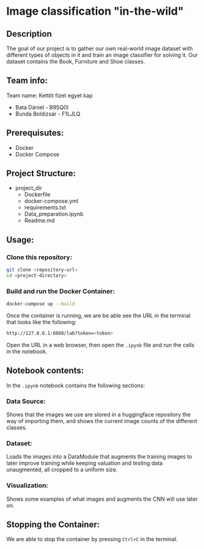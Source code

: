 # Image classification "in-the-wild"
## Description
The goal of our project is to gather our own real-world image dataset with different types of objects in it and train an image classifier for solving it. Our dataset contains the Book, Furniture and Shoe classes.

## Team info:
Team name: Kettőt fizet egyet kap
* Bata Dániel - B95Q0I
* Bunda Boldizsár - F1LJLQ

## Prerequisutes:
* Docker
* Docker Compose

## Project Structure:
* project_dir
    * Dockerfile
    * docker-compose.yml
    * requirements.txt
    * Data_preparation.ipynb
    * Readme.md

## Usage:
### Clone this repository:
```bash
git clone <repository-url>
cd <project-directory>
```

### Build and run the Docker Container:
```bash
docker-compose up --build
```
Once the container is running, we are be able see the URL in the  terminal that looks like the following:

```bash
http://127.0.0.1:8888/lab?token=<token>
```
Open the URL in a web browser, then open the `.ipynb` file and run the cells in the notebook.

## Notebook contents:
In the `.ipynb` notebook contains the following sections:
### Data Source:
Shows that the images we use are stored in a huggingface repository the way of importing them, and shows the current image counts of the different classes.
### Dataset:
Loads the images into a DataModule that augments the training images to later improve training while keeping valuation and testing data unaugmented, all cropped to a uniform size.
### Visualization:
Shows some examples of what images and augments the CNN will use later on.

## Stopping the Container:
We are able to stop the container by pressing `Ctrl+C` in the terminal.
